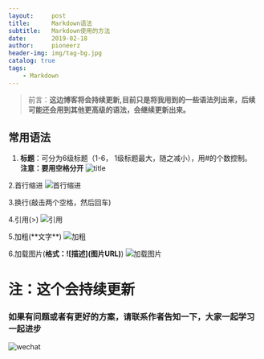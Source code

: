 ```yaml
---
layout:     post
title:      Markdown语法
subtitle:   Markdown使用的方法
date:       2019-02-18
author:     pioneerz
header-img: img/tag-bg.jpg
catalog: true
tags:
    - Markdown
---
```


>前言：**这边博客将会持续更新,目前只是将我用到的一些语法列出来，后续可能还会用到其他更高级的语法，会继续更新出来。**

## **常用语法**
1. **标题**：可分为6级标题（1-6， 1级标题最大，随之减小），用#的个数控制。  
	 **注意：要用空格分开**
	![title](https://i.imgur.com/Sp4wFe7.png)

2.首行缩进
![首行缩进](https://i.imgur.com/wmuB0Kc.png)

3.换行(敲击两个空格，然后回车)

4.引用(>)
![引用](https://i.imgur.com/VDoC45L.png)	

5.加粗(\*\*文字\*\*)
![加粗](https://i.imgur.com/5u4eiGF.png)

6.加载图片(**格式：![描述]\(图片URL)**)
![加载图片](https://i.imgur.com/HwwrvrP.png)  
  

# **注：这个会持续更新**  


### 如果有问题或者有更好的方案，请联系作者告知一下，大家一起学习一起进步  
![wechat](https://i.imgur.com/EgTJE5c.jpg)

